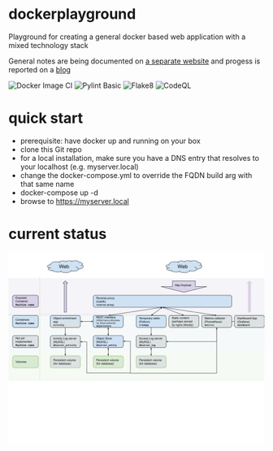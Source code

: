 # dockerplayground
Playground for creating a general docker based web application with a mixed technology stack

General notes are being documented on [a separate website](https://varkenvarken.github.io/dockerplayground/index.html) and progess is reported on a [blog](https://dockerplayground.michelanders.nl/)

![Docker Image CI](https://github.com/varkenvarken/dockerplayground/workflows/Docker%20Image%20CI/badge.svg)
![Pylint Basic](https://github.com/varkenvarken/dockerplayground/workflows/Pylint%20Basic/badge.svg)
![Flake8](https://github.com/varkenvarken/dockerplayground/workflows/Flake8/badge.svg)
![CodeQL](https://github.com/varkenvarken/dockerplayground/workflows/CodeQL/badge.svg)

# quick start

- prerequisite: have docker up and running on your box
- clone this Git repo
- for a local installation, make sure you have a DNS entry that resolves to your localhost (e.g. myserver.local)
- change the docker-compose.yml to override the FQDN build arg with that same name
- docker-compose up -d
- browse to https://myserver.local

# current status
![](https://raw.githubusercontent.com/varkenvarken/dockerplayground/master/docs/illustrations/General%20Web%20Application%20Architecture%20-%20Status%20202010013.svg)
